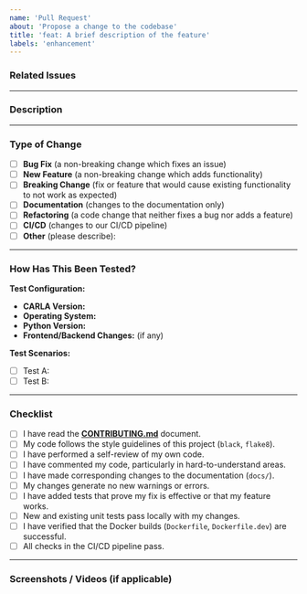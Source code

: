 ```yaml
---
name: 'Pull Request'
about: 'Propose a change to the codebase'
title: 'feat: A brief description of the feature'
labels: 'enhancement'
---
```


### Related Issues

<!--
Link to any related issues here.
For example:
- Fixes #123
- Closes #456
-->

---

### Description

<!--
A clear and concise description of the changes.
What is the problem you are solving?
What is the main objective of this pull request?
-->

---

### Type of Change

<!--
Please check the relevant option.
-->

- [ ] **Bug Fix** (a non-breaking change which fixes an issue)
- [ ] **New Feature** (a non-breaking change which adds functionality)
- [ ] **Breaking Change** (fix or feature that would cause existing functionality to not work as expected)
- [ ] **Documentation** (changes to the documentation only)
- [ ] **Refactoring** (a code change that neither fixes a bug nor adds a feature)
- [ ] **CI/CD** (changes to our CI/CD pipeline)
- [ ] **Other** (please describe):

---

### How Has This Been Tested?

<!--
Please describe the tests that you ran to verify your changes.
Provide instructions so we can reproduce the testing environment.
-->

**Test Configuration:**
*   **CARLA Version:**
*   **Operating System:**
*   **Python Version:**
*   **Frontend/Backend Changes:** (if any)

**Test Scenarios:**
- [ ] Test A:
- [ ] Test B:

---

### Checklist

- [ ] I have read the [**CONTRIBUTING.md**](https://github.com/akshaychikhalkar/carla-driving-simulator-client/blob/main/CONTRIBUTING.md) document.
- [ ] My code follows the style guidelines of this project (`black`, `flake8`).
- [ ] I have performed a self-review of my own code.
- [ ] I have commented my code, particularly in hard-to-understand areas.
- [ ] I have made corresponding changes to the documentation (`docs/`).
- [ ] My changes generate no new warnings or errors.
- [ ] I have added tests that prove my fix is effective or that my feature works.
- [ ] New and existing unit tests pass locally with my changes.
- [ ] I have verified that the Docker builds (`Dockerfile`, `Dockerfile.dev`) are successful.
- [ ] All checks in the CI/CD pipeline pass.

---

### Screenshots / Videos (if applicable)

<!--
If your change is visual, please add a screenshot or a short video to demonstrate the result.
This is particularly helpful for UI changes.
--> 